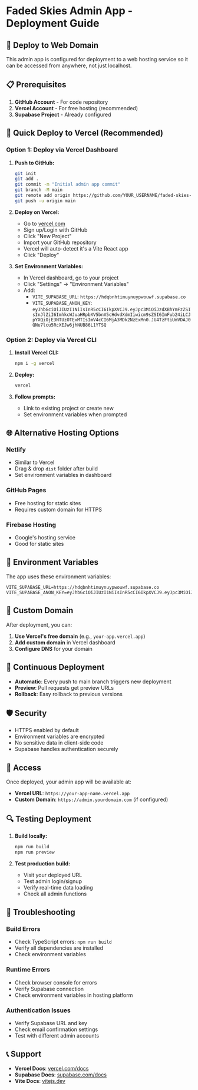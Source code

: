 # Faded Skies Admin App - Deployment Guide

## 🚀 Deploy to Web Domain

This admin app is configured for deployment to a web hosting service so it can be accessed from anywhere, not just localhost.

## 📋 Prerequisites

1. **GitHub Account** - For code repository
2. **Vercel Account** - For free hosting (recommended)
3. **Supabase Project** - Already configured

## 🎯 Quick Deploy to Vercel (Recommended)

### Option 1: Deploy via Vercel Dashboard

1. **Push to GitHub:**
   ```bash
   git init
   git add .
   git commit -m "Initial admin app commit"
   git branch -M main
   git remote add origin https://github.com/YOUR_USERNAME/faded-skies-admin.git
   git push -u origin main
   ```

2. **Deploy on Vercel:**
   - Go to [vercel.com](https://vercel.com)
   - Sign up/Login with GitHub
   - Click "New Project"
   - Import your GitHub repository
   - Vercel will auto-detect it's a Vite React app
   - Click "Deploy"

3. **Set Environment Variables:**
   - In Vercel dashboard, go to your project
   - Click "Settings" → "Environment Variables"
   - Add:
     - `VITE_SUPABASE_URL`: `https://hdqbnhtimuynuypwouwf.supabase.co`
     - `VITE_SUPABASE_ANON_KEY`: `eyJhbGciOiJIUzI1NiIsInR5cCI6IkpXVCJ9.eyJpc3MiOiJzdXBhYmFzZSIsInJlZiI6ImhkcWJuaHRpbXV5bnV5cHdvdXdmIiwicm9sZSI6ImFub24iLCJpYXQiOjE3NTUzOTExMTIsImV4cCI6MjA3MDk2NzExMn0.JU4TzFtiUmVDAJ0QNu7lcu5RcXEJw6jhNUB86L1YTSQ`

### Option 2: Deploy via Vercel CLI

1. **Install Vercel CLI:**
   ```bash
   npm i -g vercel
   ```

2. **Deploy:**
   ```bash
   vercel
   ```

3. **Follow prompts:**
   - Link to existing project or create new
   - Set environment variables when prompted

## 🌐 Alternative Hosting Options

### Netlify
- Similar to Vercel
- Drag & drop `dist` folder after build
- Set environment variables in dashboard

### GitHub Pages
- Free hosting for static sites
- Requires custom domain for HTTPS

### Firebase Hosting
- Google's hosting service
- Good for static sites

## 🔧 Environment Variables

The app uses these environment variables:

```env
VITE_SUPABASE_URL=https://hdqbnhtimuynuypwouwf.supabase.co
VITE_SUPABASE_ANON_KEY=eyJhbGciOiJIUzI1NiIsInR5cCI6IkpXVCJ9.eyJpc3MiOiJzdXBhYmFzZSIsInJlZiI6ImhkcWJuaHRpbXV5bnV5cHdvdXdmIiwicm9sZSI6ImFub24iLCJpYXQiOjE3NTUzOTExMTIsImV4cCI6MjA3MDk2NzExMn0.JU4TzFtiUmVDAJ0QNu7lcu5RcXEJw6jhNUB86L1YTSQ
```

## 🎨 Custom Domain

After deployment, you can:

1. **Use Vercel's free domain** (e.g., `your-app.vercel.app`)
2. **Add custom domain** in Vercel dashboard
3. **Configure DNS** for your domain

## 🔄 Continuous Deployment

- **Automatic**: Every push to main branch triggers new deployment
- **Preview**: Pull requests get preview URLs
- **Rollback**: Easy rollback to previous versions

## 🛡️ Security

- HTTPS enabled by default
- Environment variables are encrypted
- No sensitive data in client-side code
- Supabase handles authentication securely

## 📱 Access

Once deployed, your admin app will be available at:
- **Vercel URL**: `https://your-app-name.vercel.app`
- **Custom Domain**: `https://admin.yourdomain.com` (if configured)

## 🔍 Testing Deployment

1. **Build locally:**
   ```bash
   npm run build
   npm run preview
   ```

2. **Test production build:**
   - Visit your deployed URL
   - Test admin login/signup
   - Verify real-time data loading
   - Check all admin functions

## 🚨 Troubleshooting

### Build Errors
- Check TypeScript errors: `npm run build`
- Verify all dependencies are installed
- Check environment variables

### Runtime Errors
- Check browser console for errors
- Verify Supabase connection
- Check environment variables in hosting platform

### Authentication Issues
- Verify Supabase URL and key
- Check email confirmation settings
- Test with different admin accounts

## 📞 Support

- **Vercel Docs**: [vercel.com/docs](https://vercel.com/docs)
- **Supabase Docs**: [supabase.com/docs](https://supabase.com/docs)
- **Vite Docs**: [vitejs.dev](https://vitejs.dev)

